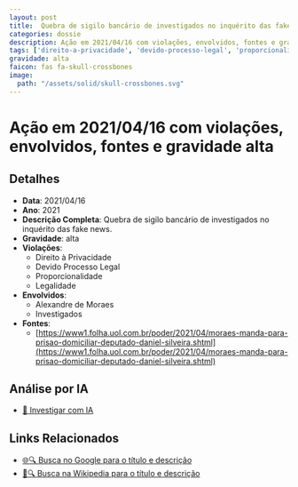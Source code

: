 ```yaml
---
layout: post
title:  Quebra de sigilo bancário de investigados no inquérito das fake news
categories: dossie
description: Ação em 2021/04/16 com violações, envolvidos, fontes e gravidade alta
tags: ['direito-a-privacidade', 'devido-processo-legal', 'proporcionalidade', 'legalidade', 'alexandre-de-moraes', 'investigados', 'gravidade-alta']
gravidade: alta
faicon: fas fa-skull-crossbones
image:
  path: "/assets/solid/skull-crossbones.svg"
---
```


# Ação em 2021/04/16 com violações, envolvidos, fontes e gravidade alta

## Detalhes
- **Data**: 2021/04/16
- **Ano**: 2021
- **Descrição Completa**: Quebra de sigilo bancário de investigados no inquérito das fake news.
- **Gravidade**: alta <i class="fas fa-skull-crossbones fa-2x"></i>
- **Violações**:
  - Direito à Privacidade
  - Devido Processo Legal
  - Proporcionalidade
  - Legalidade
- **Envolvidos**:
  - Alexandre de Moraes
  - Investigados
- **Fontes**:
  - [https://www1.folha.uol.com.br/poder/2021/04/moraes-manda-para-prisao-domiciliar-deputado-daniel-silveira.shtml](https://www1.folha.uol.com.br/poder/2021/04/moraes-manda-para-prisao-domiciliar-deputado-daniel-silveira.shtml)

## Análise por IA
- [🤖 Investigar com IA](https://www.perplexity.ai/search?q=%22Alexandre%20de%20Moraes%22%20Quebra%20de%20sigilo%20banc%C3%A1rio%20de%20investigados%20no%20inqu%C3%A9rito%20das%20fake%20news%20Quebra%20de%20sigilo%20banc%C3%A1rio%20de%20investigados%20no%20inqu%C3%A9rito%20das%20fake%20news.%20Direito%20%C3%A0%20Privacidade%20Devido%20Processo%20Legal%20Proporcionalidade%20Legalidade%202021%20gravidade%20alta)

## Links Relacionados
- [🌐🔍 Busca no Google para o título e descrição](https://www.google.com/search?q=%22Alexandre%20de%20Moraes%22%20Quebra%20de%20sigilo%20banc%C3%A1rio%20de%20investigados%20no%20inqu%C3%A9rito%20das%20fake%20news%20Quebra%20de%20sigilo%20banc%C3%A1rio%20de%20investigados%20no%20inqu%C3%A9rito%20das%20fake%20news.%20Direito%20%C3%A0%20Privacidade%20Devido%20Processo%20Legal%20Proporcionalidade%20Legalidade%202021%20gravidade%20alta)
- [📖🔍 Busca na Wikipedia para o título e descrição](https://pt.wikipedia.org/w/index.php?search=%22Alexandre%20de%20Moraes%22%20Quebra%20de%20sigilo%20banc%C3%A1rio%20de%20investigados%20no%20inqu%C3%A9rito%20das%20fake%20news%20Quebra%20de%20sigilo%20banc%C3%A1rio%20de%20investigados%20no%20inqu%C3%A9rito%20das%20fake%20news.%20Direito%20%C3%A0%20Privacidade%20Devido%20Processo%20Legal%20Proporcionalidade%20Legalidade%202021%20gravidade%20alta)

